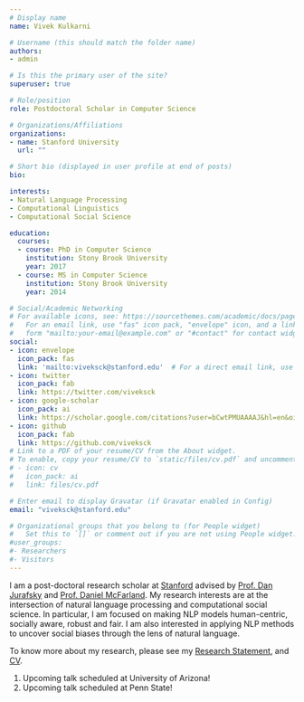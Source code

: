 ```yaml
---
# Display name
name: Vivek Kulkarni

# Username (this should match the folder name)
authors:
- admin

# Is this the primary user of the site?
superuser: true

# Role/position
role: Postdoctoral Scholar in Computer Science

# Organizations/Affiliations
organizations:
- name: Stanford University
  url: ""

# Short bio (displayed in user profile at end of posts)
bio: 

interests:
- Natural Language Processing
- Computational Linguistics
- Computational Social Science

education:
  courses:
  - course: PhD in Computer Science
    institution: Stony Brook University
    year: 2017
  - course: MS in Computer Science
    institution: Stony Brook University
    year: 2014

# Social/Academic Networking
# For available icons, see: https://sourcethemes.com/academic/docs/page-builder/#icons
#   For an email link, use "fas" icon pack, "envelope" icon, and a link in the
#   form "mailto:your-email@example.com" or "#contact" for contact widget.
social:
- icon: envelope
  icon_pack: fas
  link: 'mailto:viveksck@stanford.edu'  # For a direct email link, use "viveksck@stanford.edu".
- icon: twitter
  icon_pack: fab
  link: https://twitter.com/viveksck
- icon: google-scholar
  icon_pack: ai
  link: https://scholar.google.com/citations?user=bCwtPMUAAAAJ&hl=en&oi=ao
- icon: github
  icon_pack: fab
  link: https://github.com/viveksck
# Link to a PDF of your resume/CV from the About widget.
# To enable, copy your resume/CV to `static/files/cv.pdf` and uncomment the lines below.
# - icon: cv
#   icon_pack: ai
#   link: files/cv.pdf

# Enter email to display Gravatar (if Gravatar enabled in Config)
email: "viveksck@stanford.edu"

# Organizational groups that you belong to (for People widget)
#   Set this to `[]` or comment out if you are not using People widget.
#user_groups:
#- Researchers
#- Visitors
---
```


I am a post-doctoral research scholar at [Stanford](http://stanford.edu) advised by [Prof. Dan Jurafsky](http://web.stanford.edu/~jurafsky) and [Prof. Daniel McFarland](http://ed.stanford.edu/faculty/mcfarland). My research interests are at the intersection of natural language processing and computational social science. In particular, I am focused on making NLP models human-centric, socially aware, robust and fair. I am also interested in applying NLP methods to uncover social biases through the lens of natural language.

To know more about my research, please see my [Research Statement](files/research_statement.pdf), and [CV](files/cv.pdf).

1. Upcoming talk scheduled at University of Arizona!
2. Upcoming talk scheduled at Penn State!
